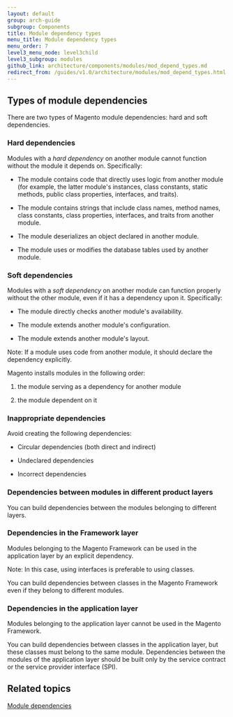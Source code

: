 ```yaml
---
layout: default
group: arch-guide
subgroup: Components
title: Module dependency types
menu_title: Module dependency types
menu_order: 7
level3_menu_node: level3child
level3_subgroup: modules
github_link: architecture/components/modules/mod_depend_types.md
redirect_from: /guides/v1.0/architecture/modules/mod_depend_types.html
---
```


<h2 id="m2devgde-moddep-declare-dep">Types of module dependencies</h2>
There are two types of Magento module dependencies: hard and soft dependencies.


<h3>Hard dependencies</h3>

Modules with a <i>hard dependency</i> on another module cannot function without the module it depends on. Specifically:

* The module contains code that directly uses logic from another module  (for example, the latter module's instances, class constants, static methods, public class properties, interfaces, and traits). 

* The module contains strings that include class names, method names, class constants, class properties, interfaces, and traits from another module. 

* The module deserializes an object declared in another module. 

* The module uses or modifies the database tables used by another module. 

	
<h3>Soft dependencies</h3>

Modules with a  <i>soft dependency</i> on another module can function properly without the other module, even if it has a dependency upon it. Specifically:

* The module directly checks another module's availability.

* The module extends another module's configuration.
	
* The module extends another module's layout.

<div class="bs-callout bs-callout-warning" id="warning">
<p>Note: If a module uses code from another module, it should declare the dependency explicitly.
</p>
</div>

Magento installs modules in the following order: 

1) the module serving as a dependency for another module

2) the module dependent on it


<h3 id="m2devgde-moddep-inapp-dep">Inappropriate dependencies</h3>

Avoid creating the following dependencies:

* Circular dependencies (both direct and indirect)

* Undeclared dependencies

* Incorrect dependencies

<h3 id="m2devgde-moddep-diff-layer">Dependencies between modules in different product layers</h3>
You can build dependencies between the modules belonging to different layers.

<h3 id="m2devgde-moddep-frmwk-layer">Dependencies in the Framework layer</h3>
Modules belonging to the Magento Framework can be used in the application layer by an explicit dependency.

<div class="bs-callout bs-callout-info" id="info">
  <p>Note: In this case, using interfaces is preferable to using classes. </p>
  <p>You can build dependencies between classes in the Magento Framework  even if they belong to different modules.</p>
</div>


<h3 id="m2devgde-moddep-app-layer">Dependencies in the application layer</h3>
Modules belonging to the application layer cannot be used in the Magento Framework.

You can build dependencies between classes in the application layer, but these classes must belong to the same module. Dependencies between the modules of the application layer should be built only by the service contract or the service provider interface (SPI).

<h2 id="m2arch-module-related">Related topics</h2>

<a href="{{ site.gdeurl21 }}architecture/archi_perspectives/components/modules/mod_depend.html">Module dependencies</a>


